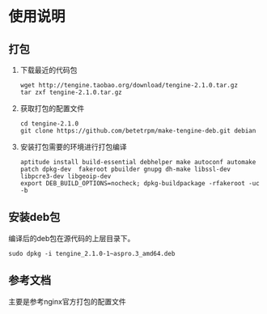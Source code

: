 使用说明
===
## 打包
 1. 下载最近的代码包

        wget http://tengine.taobao.org/download/tengine-2.1.0.tar.gz
        tar zxf tengine-2.1.0.tar.gz

 2. 获取打包的配置文件

        cd tengine-2.1.0
        git clone https://github.com/betetrpm/make-tengine-deb.git debian

 3. 安装打包需要的环境进行打包编译

        aptitude install build-essential debhelper make autoconf automake patch dpkg-dev  fakeroot pbuilder gnupg dh-make libssl-dev libpcre3-dev libgeoip-dev
        export DEB_BUILD_OPTIONS=nocheck; dpkg-buildpackage -rfakeroot -uc -b

## 安装deb包
 编译后的deb包在源代码的上层目录下。

    sudo dpkg -i tengine_2.1.0-1~aspro.3_amd64.deb

## 参考文档   
  主要是参考nginx官方打包的配置文件       
